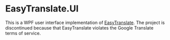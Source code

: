 # EasyTranslate.UI
This is a WPF user interface implementation of [EasyTranslate](https://github.com/TheMulti0/EasyTranslate).
The project is discontinued because that EasyTranslate violates the Google Translate terms of service.
